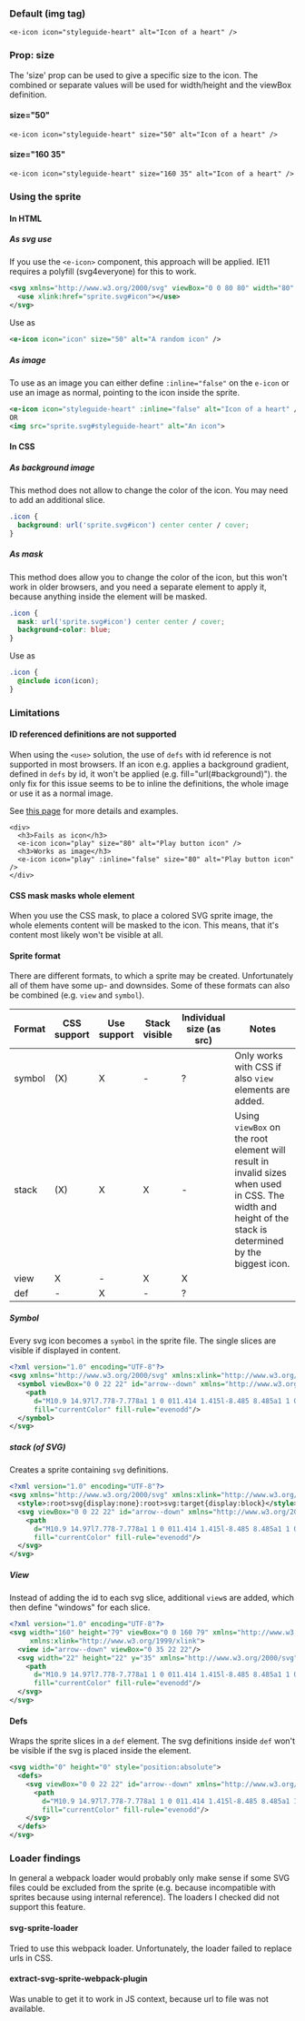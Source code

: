 ### Default (img tag)

```vue
<e-icon icon="styleguide-heart" alt="Icon of a heart" />
```

### Prop: size

The 'size' prop can be used to give a specific size to the icon. The combined or separate values will be used for width/height and the viewBox definition.

#### size="50"
```vue
<e-icon icon="styleguide-heart" size="50" alt="Icon of a heart" />
```

#### size="160 35"
```vue
<e-icon icon="styleguide-heart" size="160 35" alt="Icon of a heart" />
```

### Using the sprite

#### In HTML

##### As svg use

If you use the `<e-icon>` component, this approach will be applied. IE11 requires a polyfill (svg4everyone) for this to work.

```svg
<svg xmlns="http://www.w3.org/2000/svg" viewBox="0 0 80 80" width="80" height="80">
  <use xlink:href="sprite.svg#icon"></use>
</svg>
```

Use as

```xml
<e-icon icon="icon" size="50" alt="A random icon" />
```

##### As image

To use as an image you can either define `:inline="false"` on the `e-icon` or use an image as normal, pointing to the icon inside the sprite.

```xml
<e-icon icon="styleguide-heart" :inline="false" alt="Icon of a heart" />
OR
<img src="sprite.svg#styleguide-heart" alt="An icon">
```

#### In CSS

##### As background image

This method does not allow to change the color of the icon. You may need to add an additional slice.

```css
.icon {
  background: url('sprite.svg#icon') center center / cover;
}
```

##### As mask

This method does allow you to change the color of the icon, but this won't work in older browsers, and you need a separate element to apply it, because anything inside the element will be masked.

```css
.icon {
  mask: url('sprite.svg#icon') center center / cover;
  background-color: blue;
}
```

Use as

```scss
.icon {
  @include icon(icon);
}
```


### Limitations

#### ID referenced definitions are not supported

When using the `<use>` solution, the use of `defs` with id reference is not supported in most browsers. If an icon e.g. applies a background gradient, defined in `defs` by id, it won't be applied (e.g. fill="url(#background)"). the only fix for this issue seems to be to inline the definitions, the whole image or use it as a normal image.

See [this page](https://stackoverflow.com/questions/44235845/svg-use-and-gradients-as-fill) for more details and examples.

```vue
<div>
  <h3>Fails as icon</h3>
  <e-icon icon="play" size="80" alt="Play button icon" />
  <h3>Works as image</h3>
  <e-icon icon="play" :inline="false" size="80" alt="Play button icon" />
</div>
```

#### CSS mask masks whole element

When you use the CSS mask, to place a colored SVG sprite image, the whole elements content will be masked to the icon. This means, that it's content most likely won't be visible at all.

#### Sprite format

There are different formats, to which a sprite may be created. Unfortunately all of them have some up- and downsides. Some of these formats can also be combined (e.g. `view` and `symbol`).

Format | CSS support | Use support | Stack visible | Individual size (as src) | Notes
--- | --- | --- | --- | --- | ---
symbol | (X) | X | - | ? | Only works with CSS if also `view` elements are added.
stack | (X) | X | X | - | Using `viewBox` on the root element will result in invalid sizes when used in CSS. The width and height of the stack is determined by the biggest icon.
view | X | - | X | X |
def | - | X | - | ? | 

##### Symbol

Every svg icon becomes a `symbol` in the sprite file. The single slices are visible if displayed in content.

```svg
<?xml version="1.0" encoding="UTF-8"?>
<svg xmlns="http://www.w3.org/2000/svg" xmlns:xlink="http://www.w3.org/1999/xlink">
  <symbol viewBox="0 0 22 22" id="arrow--down" xmlns="http://www.w3.org/2000/svg">
    <path
      d="M10.9 14.97l7.778-7.778a1 1 0 011.414 1.415l-8.485 8.485a1 1 0 01-1.415 0L1.707 8.607a1 1 0 111.414-1.415l7.778 7.779z"
      fill="currentColor" fill-rule="evenodd"/>
  </symbol>
</svg>
```

##### stack (of SVG)

Creates a sprite containing `svg` definitions.

```svg
<?xml version="1.0" encoding="UTF-8"?>
<svg xmlns="http://www.w3.org/2000/svg" xmlns:xlink="http://www.w3.org/1999/xlink">
  <style>:root>svg{display:none}:root>svg:target{display:block}</style>
  <svg viewBox="0 0 22 22" id="arrow--down" xmlns="http://www.w3.org/2000/svg">
    <path
      d="M10.9 14.97l7.778-7.778a1 1 0 011.414 1.415l-8.485 8.485a1 1 0 01-1.415 0L1.707 8.607a1 1 0 111.414-1.415l7.778 7.779z"
      fill="currentColor" fill-rule="evenodd"/>
  </svg>
</svg>
```

##### View

Instead of adding the id to each svg slice, additional `view`s are added, which then define "windows" for each slice.

```svg
<?xml version="1.0" encoding="UTF-8"?>
<svg width="160" height="79" viewBox="0 0 160 79" xmlns="http://www.w3.org/2000/svg"
     xmlns:xlink="http://www.w3.org/1999/xlink">
  <view id="arrow--down" viewBox="0 35 22 22"/>
  <svg width="22" height="22" y="35" xmlns="http://www.w3.org/2000/svg">
    <path
      d="M10.9 14.97l7.778-7.778a1 1 0 011.414 1.415l-8.485 8.485a1 1 0 01-1.415 0L1.707 8.607a1 1 0 111.414-1.415l7.778 7.779z"
      fill="currentColor" fill-rule="evenodd"/>
  </svg>
</svg>
```

#### Defs

Wraps the sprite slices in a `def` element. The svg definitions inside `def` won't be visible if the svg is placed inside the element.

````svg
<svg width="0" height="0" style="position:absolute">
  <defs>
    <svg viewBox="0 0 22 22" id="arrow--down" xmlns="http://www.w3.org/2000/svg">
      <path
        d="M10.9 14.97l7.778-7.778a1 1 0 011.414 1.415l-8.485 8.485a1 1 0 01-1.415 0L1.707 8.607a1 1 0 111.414-1.415l7.778 7.779z"
        fill="currentColor" fill-rule="evenodd"/>
    </svg>
  </defs>
</svg>
````

### Loader findings

In general a webpack loader would probably only make sense if some SVG files could be excluded from the sprite (e.g. because incompatible with sprites because using internal reference). The loaders I checked did not support this feature.

#### svg-sprite-loader

Tried to use this webpack loader. Unfortunately, the loader failed to replace urls in CSS.

#### extract-svg-sprite-webpack-plugin

Was unable to get it to work in JS context, because url to file was not available.
